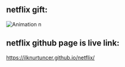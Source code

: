 ## netflix gift:
![Animation n](https://user-images.githubusercontent.com/118935193/214693643-913d0f24-aa23-4df5-9ddf-3e8faf4353e3.gif)
## netflix github page is live link:
https://ilknurtuncer.github.io/netflix/

